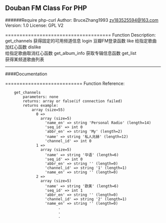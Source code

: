 Douban FM Class For PHP
-----------------------
######Require php-curl
		Author: BruceZhang1993 <zy183525594@163.com>
		Version: 1.0
		License: GPL V2

=====================================
Function Description:
		get_channels
			获得固定的可用频道信息
		login 
			豆瓣FM登录函数
		like 
			给指定歌曲加红心函数
		dislike 	
			给指定歌曲取消红心函数
		get_album_info
			获取专辑信息函数
		get_list	
			获得某频道歌曲列表

----------------------------
####Documentation

===========================
Function Reference:

		get_channels
			parameters: none
			returns: array or false(if connection failed)
			returns example:
				array (size=55)
				  0 => 
				    array (size=5)
				      'name_en' => string 'Personal Radio' (length=14)
				      'seq_id' => int 0
				      'abbr_en' => string 'My' (length=2)
				      'name' => string '私人兆赫' (length=12)
				      'channel_id' => int 0
				  1 => 
				    array (size=5)
				      'name' => string '华语' (length=6)
				      'seq_id' => int 0
				      'abbr_en' => string '' (length=0)
				      'channel_id' => string '1' (length=1)
				      'name_en' => string '' (length=0)
				  2 => 
				    array (size=5)
				      'name' => string '欧美' (length=6)
				      'seq_id' => int 1
				      'abbr_en' => string '' (length=0)
				      'channel_id' => string '2' (length=1)
				      'name_en' => string '' (length=0)
				      		.
				      		.
				      		.

